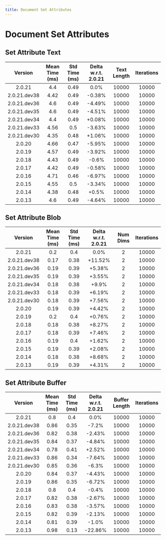 ```yaml
---
title: Document Set Attributes
---
```

# Document Set Attributes

## Set Attribute Text

| Version | Mean Time (ms) | Std Time (ms) | Delta w.r.t. 2.0.21 | Text Length | Iterations |
| :---: | :---: | :---: | :---: | :---: | :---: |
| 2.0.21 | 4.4 | 0.49 | 0.0% | 10000 | 10000 |
| 2.0.21.dev38 | 4.42 | 0.49 | -0.38% | 10000 | 10000 |
| 2.0.21.dev36 | 4.6 | 0.49 | -4.49% | 10000 | 10000 |
| 2.0.21.dev35 | 4.6 | 0.49 | -4.51% | 10000 | 10000 |
| 2.0.21.dev34 | 4.4 | 0.49 | +0.08% | 10000 | 10000 |
| 2.0.21.dev33 | 4.56 | 0.5 | -3.63% | 10000 | 10000 |
| 2.0.21.dev30 | 4.35 | 0.48 | +1.06% | 10000 | 10000 |
| 2.0.20 | 4.66 | 0.47 | -5.95% | 10000 | 10000 |
| 2.0.19 | 4.57 | 0.49 | -3.92% | 10000 | 10000 |
| 2.0.18 | 4.43 | 0.49 | -0.6% | 10000 | 10000 |
| 2.0.17 | 4.42 | 0.49 | -0.58% | 10000 | 10000 |
| 2.0.16 | 4.71 | 0.46 | -6.97% | 10000 | 10000 |
| 2.0.15 | 4.55 | 0.5 | -3.34% | 10000 | 10000 |
| 2.0.14 | 4.38 | 0.48 | +0.5% | 10000 | 10000 |
| 2.0.13 | 4.6 | 0.49 | -4.64% | 10000 | 10000 |
## Set Attribute Blob

| Version | Mean Time (ms) | Std Time (ms) | Delta w.r.t. 2.0.21 | Num Dims | Iterations |
| :---: | :---: | :---: | :---: | :---: | :---: |
| 2.0.21 | 0.2 | 0.4 | 0.0% | 2 | 10000 |
| 2.0.21.dev38 | 0.17 | 0.38 | +11.52% | 2 | 10000 |
| 2.0.21.dev36 | 0.19 | 0.39 | +5.38% | 2 | 10000 |
| 2.0.21.dev35 | 0.19 | 0.39 | +3.55% | 2 | 10000 |
| 2.0.21.dev34 | 0.18 | 0.38 | +9.9% | 2 | 10000 |
| 2.0.21.dev33 | 0.18 | 0.39 | +6.19% | 2 | 10000 |
| 2.0.21.dev30 | 0.18 | 0.39 | +7.56% | 2 | 10000 |
| 2.0.20 | 0.19 | 0.39 | +4.42% | 2 | 10000 |
| 2.0.19 | 0.2 | 0.4 | +0.76% | 2 | 10000 |
| 2.0.18 | 0.18 | 0.38 | +8.27% | 2 | 10000 |
| 2.0.17 | 0.18 | 0.39 | +7.46% | 2 | 10000 |
| 2.0.16 | 0.19 | 0.4 | +1.62% | 2 | 10000 |
| 2.0.15 | 0.19 | 0.39 | +2.08% | 2 | 10000 |
| 2.0.14 | 0.18 | 0.38 | +8.68% | 2 | 10000 |
| 2.0.13 | 0.19 | 0.39 | +4.31% | 2 | 10000 |
## Set Attribute Buffer

| Version | Mean Time (ms) | Std Time (ms) | Delta w.r.t. 2.0.21 | Buffer Length | Iterations |
| :---: | :---: | :---: | :---: | :---: | :---: |
| 2.0.21 | 0.8 | 0.4 | 0.0% | 10000 | 10000 |
| 2.0.21.dev38 | 0.86 | 0.35 | -7.2% | 10000 | 10000 |
| 2.0.21.dev36 | 0.82 | 0.38 | -2.43% | 10000 | 10000 |
| 2.0.21.dev35 | 0.84 | 0.37 | -4.84% | 10000 | 10000 |
| 2.0.21.dev34 | 0.78 | 0.41 | +2.52% | 10000 | 10000 |
| 2.0.21.dev33 | 0.86 | 0.34 | -7.64% | 10000 | 10000 |
| 2.0.21.dev30 | 0.85 | 0.36 | -6.3% | 10000 | 10000 |
| 2.0.20 | 0.84 | 0.37 | -4.43% | 10000 | 10000 |
| 2.0.19 | 0.86 | 0.35 | -6.72% | 10000 | 10000 |
| 2.0.18 | 0.8 | 0.4 | -0.4% | 10000 | 10000 |
| 2.0.17 | 0.82 | 0.38 | -2.67% | 10000 | 10000 |
| 2.0.16 | 0.83 | 0.38 | -3.57% | 10000 | 10000 |
| 2.0.15 | 0.82 | 0.39 | -2.13% | 10000 | 10000 |
| 2.0.14 | 0.81 | 0.39 | -1.0% | 10000 | 10000 |
| 2.0.13 | 0.98 | 0.13 | -22.86% | 10000 | 10000 |
